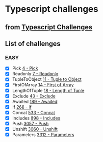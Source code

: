 # Typescript challenges

## from [Typescript Challenges](https://github.com/type-challenges/type-challenges)

## List of challenges

### EASY

- [x] Pick [4 - Pick](https://github.com/type-challenges/type-challenges/blob/main/questions/00004-easy-pick/README.md)
- [x] Readonly [7 - Readonly](https://github.com/type-challenges/type-challenges/blob/main/questions/00007-easy-readonly/README.md)
- [x] TupleToObject [11 - Tuple to Object](https://github.com/type-challenges/type-challenges/blob/main/questions/00011-easy-tuple-to-object/README.md)
- [x] FirstOfArray [14 - First of Array](https://github.com/type-challenges/type-challenges/blob/main/questions/00014-easy-first/README.md)
- [x] LengthOfTuple [18 - Length of Tuple](https://github.com/type-challenges/type-challenges/blob/main/questions/00018-easy-tuple-length/README.md)
- [x] Exclude [43 - Exclude](https://github.com/type-challenges/type-challenges/blob/main/questions/00043-easy-exclude/README.md)
- [x] Awaited [189 - Awaited](https://github.com/type-challenges/type-challenges/blob/main/questions/00189-easy-awaited/README.md)
- [x] If [268 - If](https://github.com/type-challenges/type-challenges/blob/main/questions/00268-easy-if/README.md)
- [x] Concat [533 - Concat](https://github.com/type-challenges/type-challenges/blob/main/questions/00533-easy-concat/README.md)
- [x] Includes [898 - Includes](https://github.com/type-challenges/type-challenges/blob/main/questions/00898-easy-includes/README.md)
- [x] Push [3057 - Push](https://github.com/type-challenges/type-challenges/blob/main/questions/03057-easy-push/README.md)
- [x] Unshift [3060 - Unshift](https://github.com/type-challenges/type-challenges/blob/main/questions/03060-easy-unshift/README.md)
- [x] Parameters [3312 - Parameters](https://github.com/type-challenges/type-challenges/blob/main/questions/03312-easy-parameters/README.md)
